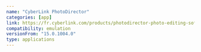 ```yaml
---
name: "CyberLink PhotoDirector"
categories: [app]
link: https://fr.cyberlink.com/products/photodirector-photo-editing-software-365/features_fr_FR.html
compatibility: emulation
versionFrom: "15.0.1004.0"
type: applications
---
```


